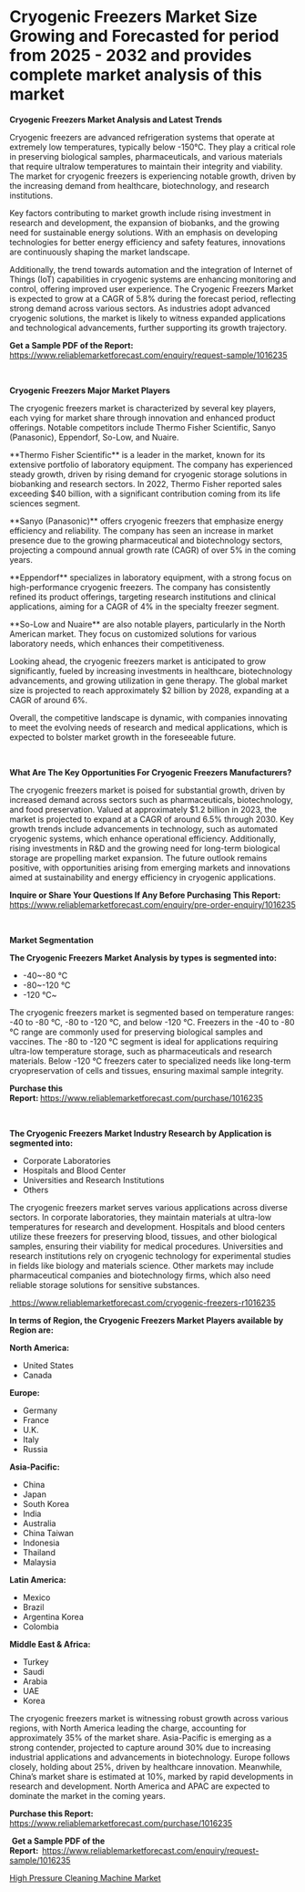 <p><h1>Cryogenic Freezers Market Size Growing and Forecasted for period from 2025 - 2032 and provides complete market analysis of this market</h1></p><p><strong>Cryogenic Freezers Market Analysis and Latest Trends</strong></p>
<p><p>Cryogenic freezers are advanced refrigeration systems that operate at extremely low temperatures, typically below -150°C. They play a critical role in preserving biological samples, pharmaceuticals, and various materials that require ultralow temperatures to maintain their integrity and viability. The market for cryogenic freezers is experiencing notable growth, driven by the increasing demand from healthcare, biotechnology, and research institutions. </p><p>Key factors contributing to market growth include rising investment in research and development, the expansion of biobanks, and the growing need for sustainable energy solutions. With an emphasis on developing technologies for better energy efficiency and safety features, innovations are continuously shaping the market landscape. </p><p>Additionally, the trend towards automation and the integration of Internet of Things (IoT) capabilities in cryogenic systems are enhancing monitoring and control, offering improved user experience. The Cryogenic Freezers Market is expected to grow at a CAGR of 5.8% during the forecast period, reflecting strong demand across various sectors. As industries adopt advanced cryogenic solutions, the market is likely to witness expanded applications and technological advancements, further supporting its growth trajectory.</p></p>
<p><strong>Get a Sample PDF of the Report:&nbsp;</strong> <a href="https://www.reliablemarketforecast.com/enquiry/request-sample/1016235?utm_campaign=1893&utm_medium=2&utm_source=Github&utm_content=ia&utm_term=16022025&utm_id=cryogenic-freezers">https://www.reliablemarketforecast.com/enquiry/request-sample/1016235</a></p>
<p>&nbsp;</p>
<p><strong>Cryogenic Freezers Major Market Players</strong></p>
<p><p>The cryogenic freezers market is characterized by several key players, each vying for market share through innovation and enhanced product offerings. Notable competitors include Thermo Fisher Scientific, Sanyo (Panasonic), Eppendorf, So-Low, and Nuaire.</p><p>**Thermo Fisher Scientific** is a leader in the market, known for its extensive portfolio of laboratory equipment. The company has experienced steady growth, driven by rising demand for cryogenic storage solutions in biobanking and research sectors. In 2022, Thermo Fisher reported sales exceeding $40 billion, with a significant contribution coming from its life sciences segment.</p><p>**Sanyo (Panasonic)** offers cryogenic freezers that emphasize energy efficiency and reliability. The company has seen an increase in market presence due to the growing pharmaceutical and biotechnology sectors, projecting a compound annual growth rate (CAGR) of over 5% in the coming years.</p><p>**Eppendorf** specializes in laboratory equipment, with a strong focus on high-performance cryogenic freezers. The company has consistently refined its product offerings, targeting research institutions and clinical applications, aiming for a CAGR of 4% in the specialty freezer segment.</p><p>**So-Low and Nuaire** are also notable players, particularly in the North American market. They focus on customized solutions for various laboratory needs, which enhances their competitiveness.</p><p>Looking ahead, the cryogenic freezers market is anticipated to grow significantly, fueled by increasing investments in healthcare, biotechnology advancements, and growing utilization in gene therapy. The global market size is projected to reach approximately $2 billion by 2028, expanding at a CAGR of around 6%.</p><p>Overall, the competitive landscape is dynamic, with companies innovating to meet the evolving needs of research and medical applications, which is expected to bolster market growth in the foreseeable future.</p></p>
<p>&nbsp;</p>
<p><strong>What Are The Key Opportunities For Cryogenic Freezers Manufacturers?</strong></p>
<p><p>The cryogenic freezers market is poised for substantial growth, driven by increased demand across sectors such as pharmaceuticals, biotechnology, and food preservation. Valued at approximately $1.2 billion in 2023, the market is projected to expand at a CAGR of around 6.5% through 2030. Key growth trends include advancements in technology, such as automated cryogenic systems, which enhance operational efficiency. Additionally, rising investments in R&D and the growing need for long-term biological storage are propelling market expansion. The future outlook remains positive, with opportunities arising from emerging markets and innovations aimed at sustainability and energy efficiency in cryogenic applications.</p></p>
<p><strong>Inquire or Share Your Questions If Any Before Purchasing This Report:</strong> <a href="https://www.reliablemarketforecast.com/enquiry/pre-order-enquiry/1016235?utm_campaign=1893&utm_medium=2&utm_source=Github&utm_content=ia&utm_term=16022025&utm_id=cryogenic-freezers">https://www.reliablemarketforecast.com/enquiry/pre-order-enquiry/1016235</a></p>
<p>&nbsp;</p>
<p><strong>Market Segmentation</strong></p>
<p><strong>The Cryogenic Freezers Market Analysis by types is segmented into:</strong></p>
<p><ul><li>-40~-80 ℃</li><li>-80~-120 ℃</li><li>-120 ℃~</li></ul></p>
<p><p>The cryogenic freezers market is segmented based on temperature ranges: -40 to -80 °C, -80 to -120 °C, and below -120 °C. Freezers in the -40 to -80 °C range are commonly used for preserving biological samples and vaccines. The -80 to -120 °C segment is ideal for applications requiring ultra-low temperature storage, such as pharmaceuticals and research materials. Below -120 °C freezers cater to specialized needs like long-term cryopreservation of cells and tissues, ensuring maximal sample integrity.</p></p>
<p><strong>Purchase this Report:&nbsp;</strong><a href="https://www.reliablemarketforecast.com/purchase/1016235?utm_campaign=1893&utm_medium=2&utm_source=Github&utm_content=ia&utm_term=16022025&utm_id=cryogenic-freezers">https://www.reliablemarketforecast.com/purchase/1016235</a></p>
<p>&nbsp;</p>
<p><strong>The Cryogenic Freezers Market Industry Research by Application is segmented into:</strong></p>
<p><ul><li>Corporate Laboratories</li><li>Hospitals and Blood Center</li><li>Universities and Research Institutions</li><li>Others</li></ul></p>
<p><p>The cryogenic freezers market serves various applications across diverse sectors. In corporate laboratories, they maintain materials at ultra-low temperatures for research and development. Hospitals and blood centers utilize these freezers for preserving blood, tissues, and other biological samples, ensuring their viability for medical procedures. Universities and research institutions rely on cryogenic technology for experimental studies in fields like biology and materials science. Other markets may include pharmaceutical companies and biotechnology firms, which also need reliable storage solutions for sensitive substances.</p></p>
<p><a href="https://www.reliablemarketforecast.com/cryogenic-freezers-r1016235?utm_campaign=1893&utm_medium=2&utm_source=Github&utm_content=ia&utm_term=16022025&utm_id=cryogenic-freezers">&nbsp;https://www.reliablemarketforecast.com/cryogenic-freezers-r1016235</a></p>
<p><strong>In terms of Region, the Cryogenic Freezers Market Players available by Region are:</strong></p>
<p>
    <p> <strong> North America: </strong>
        <ul>
            <li>United States</li>
            <li>Canada</li>
        </ul>
        </p> 
    <p> <strong> Europe: </strong>
        <ul>
            <li>Germany</li>
            <li>France</li>
            <li>U.K.</li>
            <li>Italy</li>
            <li>Russia</li>
        </ul>
        </p> 
    <p> <strong> Asia-Pacific: </strong>
        <ul>
            <li>China</li>
            <li>Japan</li>
            <li>South Korea</li>
            <li>India</li>
            <li>Australia</li>
            <li>China Taiwan</li>
            <li>Indonesia</li>
            <li>Thailand</li>
            <li>Malaysia</li>
        </ul>
        </p> 
    <p> <strong> Latin America: </strong>
        <ul>
            <li>Mexico</li>
            <li>Brazil</li>
            <li>Argentina Korea</li>
            <li>Colombia</li>
        </ul>
        </p> 
    <p> <strong> Middle East & Africa: </strong>
        <ul>
            <li>Turkey</li>
            <li>Saudi</li>
            <li>Arabia</li>
            <li>UAE</li>
            <li>Korea</li>
        </ul>
    </p>
    </p>
<p><p>The cryogenic freezers market is witnessing robust growth across various regions, with North America leading the charge, accounting for approximately 35% of the market share. Asia-Pacific is emerging as a strong contender, projected to capture around 30% due to increasing industrial applications and advancements in biotechnology. Europe follows closely, holding about 25%, driven by healthcare innovation. Meanwhile, China’s market share is estimated at 10%, marked by rapid developments in research and development. North America and APAC are expected to dominate the market in the coming years.</p></p>
<p><strong>Purchase this Report: </strong><a href="https://www.reliablemarketforecast.com/purchase/1016235?utm_campaign=1893&utm_medium=2&utm_source=Github&utm_content=ia&utm_term=16022025&utm_id=cryogenic-freezers">https://www.reliablemarketforecast.com/purchase/1016235</a></p>
<p>&nbsp;<strong>Get a Sample PDF of the Report:&nbsp;&nbsp;</strong><a href="https://www.reliablemarketforecast.com/enquiry/request-sample/1016235?utm_campaign=1893&utm_medium=2&utm_source=Github&utm_content=ia&utm_term=16022025&utm_id=cryogenic-freezers">https://www.reliablemarketforecast.com/enquiry/request-sample/1016235</a></p>
<p><strong></strong></p>
<p><p><a href="https://github.com/PeterParrish5/Market-Research-Report-List-7/blob/main/high-pressure-cleaning-machine-market.md?utm_campaign=1893&utm_medium=2&utm_source=Github&utm_content=ia&utm_term=16022025&utm_id=cryogenic-freezers">High Pressure Cleaning Machine Market</a></p></p>